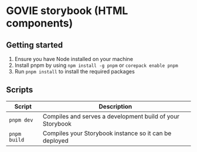 # GOVIE storybook (HTML components)

## Getting started

1. Ensure you have Node installed on your machine
2. Install pnpm by using ``npm install -g pnpm`` or ``corepack enable pnpm``
2. Run ``pnpm install`` to install the required packages

## Scripts


| Script                 | Description                                               |
| ---------------------- | ----------------------------------------------------------|
| `pnpm dev`             | Compiles and serves a development build of your Storybook |
| `pnpm build`           | Compiles your Storybook instance so it can be deployed    |
